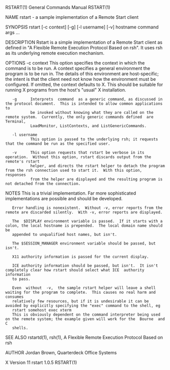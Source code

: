 RSTART(1)                                                     General Commands Manual                                                    RSTART(1)

NAME
       rstart - a sample implementation of a Remote Start client

SYNOPSIS
       rstart [-c context] [-g] [-l username] [-v] hostname command args ...

DESCRIPTION
       Rstart  is a simple implementation of a Remote Start client as defined in "A Flexible Remote Execution Protocol Based on rsh".  It uses rsh
       as its underlying remote execution mechanism.

OPTIONS
       -c context
               This option specifies the context in which the command is to be run.  A context specifies a general environment the program  is  to
               be run in.  The details of this environment are host-specific; the intent is that the client need not know how the environment must
               be configured.  If omitted, the context defaults to X.  This should be suitable for running X programs from the  host's  "usual"  X
               installation.

       -g      Interprets  command  as a generic command, as discussed in the protocol document.  This is intended to allow common applications to
               be invoked without knowing what they are called on the remote system.  Currently, the only generic commands defined  are  Terminal,
               LoadMonitor, ListContexts, and ListGenericCommands.

       -l username
               This option is passed to the underlying rsh; it requests that the command be run as the specified user.

       -v      This option requests that rstart be verbose in its operation.  Without this option, rstart discards output from the remote's rstart
               helper, and directs the rstart helper to detach the program from the rsh connection used to start it.  With this option,  responses
               from the helper are displayed and the resulting program is not detached from the connection.

NOTES
       This is a trivial implementation.  Far more sophisticated implementations are possible and should be developed.

       Error handling is nonexistent.  Without -v, error reports from the remote are discarded silently.  With -v, error reports are displayed.

       The  $DISPLAY environment variable is passed.  If it starts with a colon, the local hostname is prepended.  The local domain name should be
       appended to unqualified host names, but isn't.

       The $SESSION_MANAGER environment variable should be passed, but isn't.

       X11 authority information is passed for the current display.

       ICE authority information should be passed, but isn't.  It isn't completely clear how rstart should select what ICE  authority  information
       to pass.

       Even  without  -v,  the sample rstart helper will leave a shell waiting for the program to complete.  This causes no real harm and consumes
       relatively few resources, but if it is undesirable it can be avoided by explicitly specifying the "exec" command to the shell, eg
       rstart somehost exec xterm
       This is obviously dependent on the command interpreter being used on the remote system; the example given will work for the  Bourne  and  C
       shells.

SEE ALSO
       rstartd(1), rsh(1), A Flexible Remote Execution Protocol Based on rsh

AUTHOR
       Jordan Brown, Quarterdeck Office Systems

X Version 11                                                       rstart 1.0.5                                                          RSTART(1)
